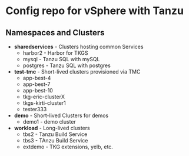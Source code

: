 # Config repo for vSphere with Tanzu

## Namespaces and Clusters

- **sharedservices** - Clusters hosting common Services
  - harbor2 - Harbor for TKGS
  - mysql - Tanzu SQL with mySQL
  - postgres - Tanzu SQL with postgres
- **test-tmc** - Short-lived clusters provisioned via TMC
  - app-best-4
  - app-best-7
  - app-best-10
  - tkg-eric-clusterX
  - tkgs-kirti-cluster1
  - tester333
- **demo** - Short-lived Clusters for demos
  - demo1 - demo cluster
- **workload** - Long-lived clusters
  - tbs2 - Tanzu Build Service
  - tbs3 - TAnzu Build Service
  - extdemo - TKG extensions, yelb, etc.
